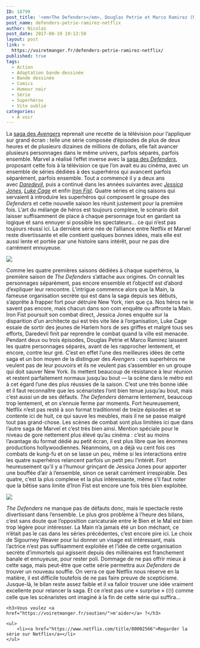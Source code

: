 ```yaml
---
ID: 18799
post_title: '<em>The Defenders</em>, Douglas Petrie et Marco Ramirez (Netflix)'
post_name: defenders-petrie-ramirez-netflix
author: Nicolas
post_date: 2017-08-19 19:13:50
layout: post
link: >
  https://voiretmanger.fr/defenders-petrie-ramirez-netflix/
published: true
tags:
  - Action
  - Adaptation bande-dessinée
  - Bande dessinée
  - Comics
  - Humour noir
  - Série
  - Superhéros
  - Vite oublié
categories:
  - À voir
---
```


<p>La <a href="https://voiretmanger.fr/saga/avengers/">saga des <em>Avengers</em></a> reprenait une recette de la télévision pour l’appliquer sur grand écran : telle une série composée d’épisodes de plus de deux heures et de plusieurs dizaines de millions de dollars, elle fait avancer plusieurs personnages dans le même univers, parfois séparés, parfois ensemble. Marvel a réalisé l’effet inverse avec la <a href="https://voiretmanger.fr/saga/defenders/">saga des <em>Defenders</em></a>, proposant cette fois à la télévision ce que l’on avait eu au cinéma, avec un ensemble de séries dédiées à des superhéros qui avancent parfois séparément, parfois ensemble. Tout a commencé il y a deux ans avec <a href="https://voiretmanger.fr/daredevil-goddard-netflix/"><em>Daredevil</em></a>, puis a continué dans les années suivantes avec <a href="https://voiretmanger.fr/jessica-jones-rosenberg-netflix/"><em>Jessica Jones</em></a>, <a href="https://voiretmanger.fr/luke-cage-coker-netflix/"><em>Luke Cage</em></a> et enfin <a href="https://voiretmanger.fr/iron-fist-buck-netflix/"><em>Iron Fist</em></a>. Quatre séries et cinq saisons qui servaient à introduire les superhéros qui composent le groupe des <em>Defenders</em> et cette nouvelle saison les réunit justement pour la première fois. L’art du mélange de héros est toujours complexe, le scénario doit laisser suffisamment de place à chaque personnage tout en gardant sa logique et sans ennuyer si possible les spectateurs… ce qui n’est pas toujours réussi ici. La dernière série née de l’alliance entre Netflix et Marvel reste divertissante et elle contient quelques bonnes idées, mais elle est aussi lente et portée par une histoire sans intérêt, pour ne pas dire carrément ennuyeuse. </p>



<img src="https://voiretmanger.fr/wp-content/uploads/2017/08/defenders-charlie-cox-mike-colter-krysten-ritter.jpg" />



<p>Comme les quatre premières saisons dédiées à chaque superhéros, la première saison de <em>The Defenders</em> s’attache aux origines. On connaît les personnages séparément, pas encore ensemble et l’objectif est d’abord d’expliquer leur rencontre. L’intrigue commence alors que la Main, la fameuse organisation secrète qui est dans la saga depuis ses débuts, s’apprête à frapper fort pour détruire New York, rien que ça. Nos héros ne le savent pas encore, mais chacun dans son coin enquête ou affronte la Main. Iron Fist poursuit son combat direct, Jessica Jones enquête sur la disparition d’un architecte qui est très vite liée à l’organisation, Luke Cage essaie de sortir des jeunes de Harlem hors de ses griffes et malgré tous ses efforts, Daredevil finit par reprendre le combat quand la ville est menacée. Pendant deux ou trois épisodes, Douglas Petrie et Marco Ramirez laissent les quatre personnages séparés, avant de les rapprocher lentement, et encore, contre leur gré. C’est en effet l’une des meilleures idées de cette saga et un bon moyen de la distinguer des <em>Avengers</em> : ces superhéros ne veulent pas de leur pouvoirs et ils ne veulent pas s’assembler en un groupe qui doit sauver New York. Ils mettent beaucoup de résistance à leur réunion et restent parfaitement normaux jusqu’au bout — la scène dans le métro est à cet égard l’une des plus réussies de la saison. C’est une très bonne idée et il faut reconnaître que les scénaristes l’ont bien tenue jusqu’au bout, mais c’est aussi un de ses défauts. <em>The Defenders</em> démarre lentement, beaucoup trop lentement, et on s’ennuie ferme par moments. Fort heureusement, Netflix n’est pas resté à son format traditionnel de treize épisodes et se contente ici de huit, ce qui sauve les meubles, mais il ne se passe malgré tout pas grand-chose. Les scènes de combat sont plus limitées ici que dans l’autre saga de Marvel et c’est très bien ainsi. Mention spéciale pour le niveau de gore nettement plus élevé qu’au cinéma : c’est au moins l’avantage du format dédié au petit écran, il est plus libre que les énormes productions hollywoodiennes. Néanmoins, on a déjà vu cent fois ces combats de kung-fu et on se lasse un peu, même si les interactions entre les quatre superhéros relancent parfois un petit peu l’intérêt. Fort heureusement qu’il y a l’humour grinçant de Jessica Jones pour apporter une bouffée d’air à l’ensemble, sinon ce serait carrément irrespirable. Des quatre, c’est la plus complexe et la plus intéressante, même s’il faut noter que la bêtise sans limite d’Iron Fist est encore une fois très bien exploitée.</p>



<img src="https://voiretmanger.fr/wp-content/uploads/2017/08/defenders-sigourney-weaver.jpg" />



<p><em>The Defenders</em> ne manque pas de défauts donc, mais le spectacle reste divertissant dans l’ensemble. Le plus gros problème à l’heure des bilans, c’est sans doute que l’opposition caricaturale entre le Bien et le Mal est bien trop légère pour intéresser. La Main n’a jamais été un bon méchant, ce n’était pas le cas dans les séries précédentes, c’est encore pire ici. Le choix de Sigourney Weaver pour lui donner un visage est intéressant, mais l’actrice n’est pas suffisamment exploitée et l’idée de cette organisation secrète d’immortels qui agissent depuis des millénaires est franchement banale et ennuyeuse, pour rester poli. Dommage de ne pas offrir mieux à cette saga, mais peut-être que cette série permettra aux <em>Defenders</em> de trouver un nouveau souffle. On verra ce que Netflix nous réserve en la matière, il est difficile toutefois de ne pas faire preuve de scepticisme. Jusque-là, le bilan reste assez faible et il va falloir trouver une idée vraiment excellente pour relancer la saga. Et ce n’est pas une « surprise » (&#x1f644;) comme celle que les scénaristes ont imaginé à la fin de cette série qui suffira…</p>



<div class="amazon">

    <h3>Vous voulez <a href="https://voiretmanger.fr/soutien/">m'aider</a> ?</h3>

    <ul>
        <li><a href="https://www.netflix.com/title/80002566">Regarder la série sur Netflix</a></li>
    </ul>
</div>
